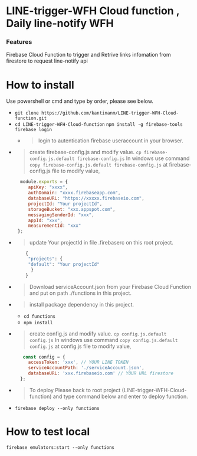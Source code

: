 # LINE-trigger-WFH Cloud function , Daily line-notify  WFH 
### Features
Firebase Cloud Function to trigger and Retrive links infomation from firestore to request line-notify api 

# How to install
Use powershell or cmd and type by order, please see below.
- `git clone https://github.com/kantinanm/LINE-trigger-WFH-Cloud-function.git`
- `cd LINE-trigger-WFH-Cloud-function`
    `npm install -g firebase-tools`
    `firebase login`
    - > login to autentication firebase useraccount in your browser.
- > create firebase-config.js and modify value.
  `cp firebase-config.js.default firebase-config.js` 
  > In windows use command `copy firebase-config.js.default firebase-config.js` 
  > at firebase-config.js file to modify value, 
  ```javascript
    module.exports = {
       apiKey: "xxxx",
       authDomain: "xxxx.firebaseapp.com",
       databaseURL: "https://xxxxx.firebaseio.com",
       projectId: "Your projectId",
       storageBucket: "xxx.appspot.com",
       messagingSenderId: "xxx",
       appId: "xxx",
       measurementId: "xxx"
   };
- > update Your projectId in file .firebaserc on this root project.
  ```javascript
      {
       "projects": {
       "default": "Your projectId"
        }
      }
- > Download serviceAccount.json from your Firebase Cloud Function and put on path ./functions  in this project.
- > install package dependency in this project.
  - `cd functions`
  - `npm install`
- > create config.js and modify value.
  `cp config.js.default config.js` 
  > In windows use command `copy config.js.default config.js` 
  > at config.js file to modify value, 
  ```javascript
     const config = {
       accessToken: 'xxx', // YOUR LINE TOKEN 
       serviceAccountPath: './serviceAccount.json', 
       databaseURL: 'xxx.firebaseio.com' // YOUR URL firestore 
    };

- > To deploy Please back to root project (LINE-trigger-WFH-Cloud-function) and type command below and enter to deploy function.
- `firebase deploy --only functions`

# How to test local
 `firebase emulators:start --only functions`
